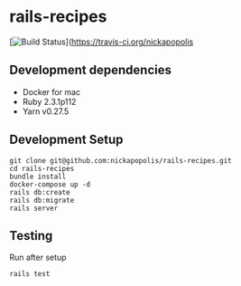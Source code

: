 # rails-recipes

[![Build Status](https://travis-ci.org/nickapopolis/rails-recipes.svg?branch=master)](https://travis-ci.org/nickapopolis


## Development dependencies
  * Docker for mac
  * Ruby 2.3.1p112
  * Yarn v0.27.5

## Development Setup
```
git clone git@github.com:nickapopolis/rails-recipes.git
cd rails-recipes
bundle install
docker-compose up -d
rails db:create
rails db:migrate
rails server
```

## Testing 
Run after setup
```
rails test
```

